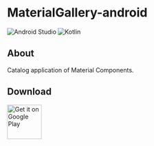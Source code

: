 # MaterialGallery-android  

![Android Studio](https://img.shields.io/badge/Android%20Studio-3.5%20-green.svg)
![Kotlin](https://img.shields.io/badge/kotlin-1.3.50-yellow.svg)

## About  
Catalog application of Material Components.  

## Download  

[<img src="https://play.google.com/intl/en_us/badges/images/generic/en_badge_web_generic.png"
alt="Get it on Google Play" height="80">](https://play.google.com/store/apps/details?id=com.numero.material_gallery)
